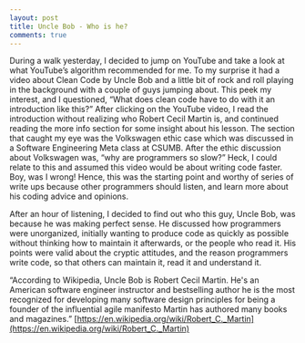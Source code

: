 ```yaml
---
layout: post
title: Uncle Bob - Who is he?
comments: true
---
```


During a walk yesterday, I decided to jump on YouTube and take a look at what YouTube’s algorithm recommended for me. To my surprise it had a video about Clean Code by Uncle Bob and a little bit of rock and roll playing in the background with a couple of guys jumping about. This peek my interest, and I questioned, “What does clean code have to do with it an introduction like this?” After clicking on the YouTube video, I read the introduction without realizing who Robert Cecil Martin is, and continued reading the more info section for some insight about his lesson. The section that caught my eye was the Volkswagen ethic case which was discussed in a Software Engineering Meta class at CSUMB. After the ethic discussion about Volkswagen was, “why are programmers so slow?” Heck, I could relate to this and assumed this video would be about writing code faster. Boy, was I wrong! Hence, this was the starting point and worthy of series of write ups because other programmers should listen, and learn more about his coding advice and opinions.

After an hour of listening, I decided to find out who this guy, Uncle Bob, was because he was making perfect sense. He discussed how programmers were unorganized, initially wanting to produce code as quickly as possible without thinking how to maintain it afterwards, or the people who read it.  His points were valid about the cryptic attitudes, and the reason programmers write code, so that others can maintain it, read it and understand it.

“According to Wikipedia, Uncle Bob is Robert Cecil Martin. He's an American software engineer instructor and bestselling author he is the most recognized for developing many software design principles for being a founder of the influential agile manifesto Martin has authored many books and magazines.” [https://en.wikipedia.org/wiki/Robert_C._Martin](https://en.wikipedia.org/wiki/Robert_C._Martin)
